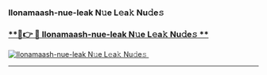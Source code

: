 ### Ilonamaash-nue-leak N𝚞e L𝚎a𝚔 Nu𝚍e𝚜   

### [ **🔗👉 🔴 Ilonamaash-nue-leak N𝚞e L𝚎a𝚔 Nu𝚍e𝚜 **](https://taap.it/xNRuk4)  

[![Ilonamaash-nue-leak N𝚞e L𝚎a𝚔 Nu𝚍e𝚜 ](https://i.imgur.com/0qMVB7G.gif)](https://taap.it/xNRuk4)  

___  
